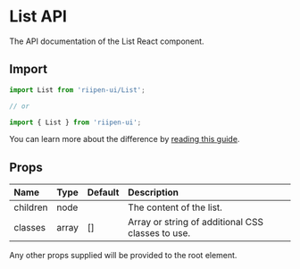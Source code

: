 <!--- This documentation is automatically generated, do not try to edit it. -->

# List API

<p class="description">The API documentation of the List React component.</p>

## Import

```js
import List from 'riipen-ui/List';

// or

import { List } from 'riipen-ui';
```

You can learn more about the difference by [reading this guide](/guides/bundle-size).

## Props

| Name | Type | Default | Description |
|:-----|:-----|:--------|:------------|
| <span class="prop-name">children</span> | <span class="prop-type">node</span> |  | The content of the list. |
| <span class="prop-name">classes</span> | <span class="prop-type">array</span> | <span class="prop-default">[]</span> | Array or string of additional CSS classes to use. |


Any other props supplied will be provided to the root element.